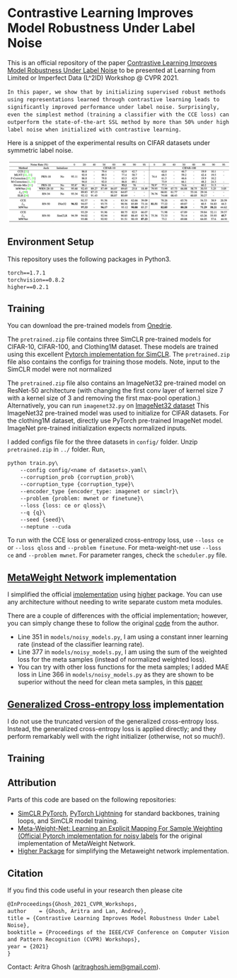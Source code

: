 # Contrastive Learning Improves Model Robustness Under Label Noise

This is an official repository of the paper [Contrastive Learning Improves Model Robustness Under Label Noise](https://arxiv.org/pdf/2104.08984.pdf) to be presented at Learning from Limited or Imperfect Data (L^2ID) Workshop @ CVPR 2021. 


`In this paper, we show that by initializing supervised robust methods using representations learned through contrastive learning leads to significantly improved performance under label noise. Surprisingly, even the simplest method (training a classifier with the CCE loss) can outperform the state-of-the-art SSL method by more than 50% under high label noise when initialized with contrastive learning.`

Here is a snippet of the experimental results on CIFAR datasets under symmetric label noise. 

![CIFAR](images/cifar.png)

## Environment Setup
This repository uses the following packages in Python3.
```
torch==1.7.1
torchvision==0.8.2
higher==0.2.1
```

## Training
You can download the pre-trained models from [Onedrie](https://umass-my.sharepoint.com/:u:/g/personal/arighosh_umass_edu/EQ3vh_THjDlLtZyXw_bZ3cYB07-n2dekhdMO3VZzy_vmNg?e=aMCvnG).

The `pretrained.zip` file contains three SimCLR pre-trained models for CIFAR-10, CIFAR-100, and Clothing1M dataset. These models are trained using this excellent [Pytorch implementation for SimCLR](https://github.com/AndrewAtanov/simclr-pytorch). The `pretrained.zip` file also contains the configs for training those models. Note, input to the SimCLR model were not normalized

The `pretrained.zip` file also contains an ImageNet32 pre-trained model on ResNet-50 architecture (with changing the first conv layer of kernel size 7 with a kernel size of 3 and removing the first max-pool operation.) Alternatively, you can run `imagenet32.py` on [ImageNet32 dataset](https://patrykchrabaszcz.github.io/Imagenet32/) This ImageNet32 pre-trained model was used to initialize for CIFAR datasets. For the clothing1M dataset, directly use PyTorch pre-trained ImageNet model. ImageNet pre-trained initialization expects normalized inputs. 

I added configs file for the three datasets in `config/` folder. Unzip `pretrained.zip` in `../` folder. Run,
```(bash)
python train.py\
    --config config/<name of datasets>.yaml\
    --corruption_prob {corruption_prob}\ 
    --corruption_type {corruption_type}\ 
    --encoder_type {encoder_type: imagenet or simclr}\
    --problem {problem: mwnet or finetune}\
    --loss {loss: ce or qloss}\
    --q {q}\
    --seed {seed}\
    --neptune --cuda 
```
To run with the CCE loss or generalized cross-entropy loss, use `--loss ce` or `--loss qloss` and `--problem finetune`. For meta-weight-net use  `--loss ce` and `--problem mwnet`. For parameter ranges, check the `scheduler.py` file. 

## [MetaWeight Network](https://arxiv.org/abs/1902.07379) implementation

I simplified the official [implementation](https://github.com/xjtushujun/meta-weight-net) using [higher](https://github.com/facebookresearch/higher) package. You can use any architecture without needing to write separate custom meta modules.

There are a couple of differences with the official implementation; however, you can simply change these to follow the original [code](https://github.com/xjtushujun/meta-weight-net) from the author. 
- Line 351 in `models/noisy_models.py`, I am using a constant inner learning rate (instead of the classifier learning rate). 
- Line 377 in `models/noisy_models.py`, I am using the sum of the weighted loss for the meta samples (instead of normalized weighted loss). 
- You can try with other loss functions for the meta samples; I added MAE loss in Line 366 in `models/noisy_models.py` as they are shown to be superior without the need for clean meta samples, in this [paper](https://openaccess.thecvf.com/content/WACV2021/papers/Ghosh_Do_We_Really_Need_Gold_Samples_for_Sample_Weighting_Under_WACV_2021_paper.pdf)

## [Generalized Cross-entropy loss](https://arxiv.org/abs/1805.07836) implementation
I do not use the truncated version of the generalized cross-entropy loss. Instead, the generalized cross-entropy loss is applied directly; and they perform remarkably well with the right initializer (otherwise, not so much!). 

## Training

## Attribution
Parts of this code are based on the following repositories:
- [SimCLR PyTorch](https://github.com/AndrewAtanov/simclr-pytorch), [PyTorch Lightning](https://github.com/PyTorchLightning/pytorch-lightning) for standard backbones, training loops, and SimCLR model training.
- [Meta-Weight-Net: Learning an Explicit Mapping For Sample Weighting (Official Pytorch implementation for noisy labels](https://github.com/xjtushujun/meta-weight-net) for the original implementation of MetaWeight Network.
- [Higher Package](https://github.com/facebookresearch/higher) for simplifying the Metaweight network implementation. 



## Citation
If you find this code useful in your research then please cite  
```(bash)
@InProceedings{Ghosh_2021_CVPR_Workshops,
author    = {Ghosh, Aritra and Lan, Andrew},
title = {Contrastive Learning Improves Model Robustness Under Label Noise},
booktitle = {Proceedings of the IEEE/CVF Conference on Computer Vision and Pattern Recognition (CVPR) Workshops},
year = {2021}
}

``` 

Contact:  Aritra Ghosh (aritraghosh.iem@gmail.com).